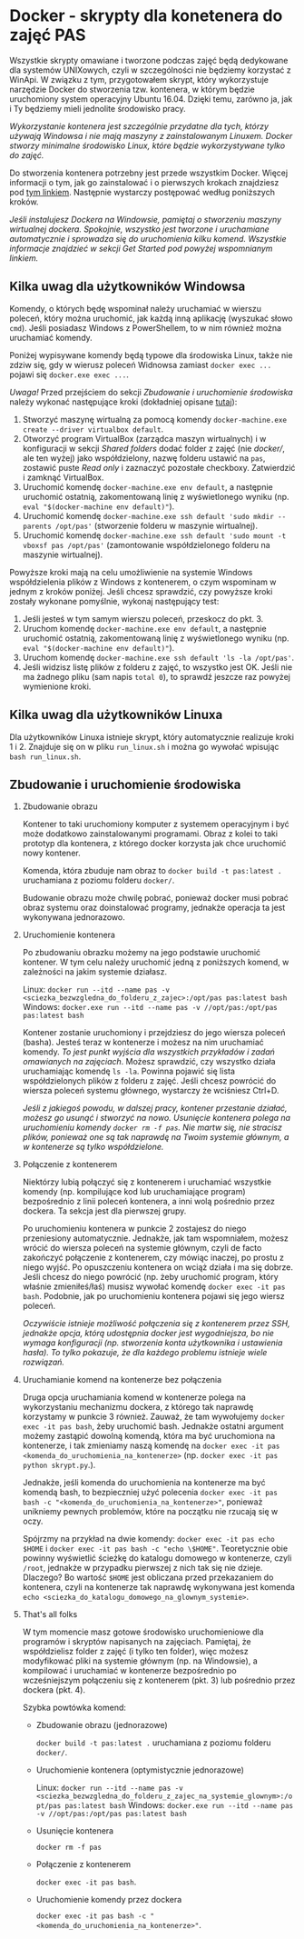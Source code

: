 
# Docker - skrypty dla konetenera do zajęć PAS

Wszystkie skrypty omawiane i tworzone podczas zajęć będą dedykowane dla systemów UNIXowych, czyli w szczególności nie będziemy korzystać z WinApi. W związku z tym, przygotowałem skrypt, który wykorzystuje narzędzie Docker do stworzenia tzw. kontenera, w którym będzie uruchomiony system operacyjny Ubuntu 16.04. Dzięki temu, zarówno ja, jak i Ty będziemy mieli jednolite środowisko pracy.

_Wykorzystanie kontenera jest szczególnie przydatne dla tych, którzy używają Windowsa i nie mają maszyny z zainstalowanym Linuxem. Docker stworzy minimalne środowisko Linux, które będzie wykorzystywane tylko do zajęć._

Do stworzenia kontenera potrzebny jest przede wszystkim Docker. Więcej informacji o tym, jak go zainstalować i o pierwszych krokach znajdziesz pod [tym linkiem](https://www.docker.com/products/overview). Następnie wystarczy postępować według poniższych kroków.

_Jeśli instalujesz Dockera na Windowsie, pamiętaj o stworzeniu maszyny wirtualnej dockera. Spokojnie, wszystko jest tworzone i uruchamiane automatycznie i sprowadza się do uruchomienia kilku komend. Wszystkie informacje znajdzieć w sekcji Get Started pod powyżej wspomnianym linkiem._

## Kilka uwag dla użytkowników Windowsa

Komendy, o których będę wspominał należy uruchamiać w wierszu poleceń, który można uruchomić, jak każdą inną aplikację (wyszukać słowo `cmd`). Jeśli posiadasz Windows z PowerShellem, to w nim również można uruchamiać komendy.

Poniżej wypisywane komendy będą typowe dla środowiska Linux, także nie zdziw się, gdy w wierusz poleceń Widnowsa zamiast `docker exec ...` pojawi się `docker.exe exec ...`.

*Uwaga!* Przed przejściem do sekcji _Zbudowanie i uruchomienie środowiska_ należy wykonać następujące kroki (dokładniej opisane [tutaj](https://docs.docker.com/machine/get-started/)):

1. Stworzyć maszynę wirtualną za pomocą komendy `docker-machine.exe create --driver virtualbox default`.
2. Otworzyć program VirtualBox (zarządca maszyn wirtualnych) i w konfiguracji w sekcji _Shared folders_ dodać folder z zajęć (nie _docker/_, ale ten wyżej) jako współdzielony, nazwę folderu ustawić na `pas`, zostawić puste _Read only_ i zaznaczyć pozostałe checkboxy. Zatwierdzić i zamknąć VirtualBox.
3. Uruchomić komendę `docker-machine.exe env default`, a następnie uruchomić ostatnią, zakomentowaną linię z wyświetlonego wyniku (np. `eval "$(docker-machine env default)"`).
4. Uruchomić komendę `docker-machine.exe ssh default 'sudo mkdir --parents /opt/pas'` (stworzenie folderu w maszynie wirtualnej).
5. Uruchomić komendę `docker-machine.exe ssh default 'sudo mount -t vboxsf pas /opt/pas'` (zamontowanie współdzielonego folderu na maszynie wirtualnej).

Powyższe kroki mają na celu umożliwienie na systemie Windows współdzielenia plików z Windows z kontenerem, o czym wspominam w jednym z kroków poniżej. Jeśli chcesz sprawdzić, czy powyższe kroki zostały wykonane pomyślnie, wykonaj następujący test:

1. Jeśli jesteś w tym samym wierszu poleceń, przeskocz do pkt. 3.
2. Uruchom komendę `docker-machine.exe env default`, a następnie uruchomić ostatnią, zakomentowaną linię z wyświetlonego wyniku (np. `eval "$(docker-machine env default)"`).
3. Uruchom komendę `docker-machine.exe ssh default 'ls -la /opt/pas'`.
4. Jeśli widzisz listę plików z folderu z zajęć, to wszystko jest OK. Jeśli nie ma żadnego pliku (sam napis `total 0`), to sprawdź jeszcze raz powyżej wymienione kroki.

## Kilka uwag dla użytkowników Linuxa

Dla użytkowników Linuxa istnieje skrypt, który automatycznie realizuje kroki 1 i 2. Znajduje się on w pliku `run_linux.sh` i można go wywołać wpisując `bash run_linux.sh`.

## Zbudowanie i uruchomienie środowiska

1. Zbudowanie obrazu

	Kontener to taki uruchomiony komputer z systemem operacyjnym i być może dodatkowo zainstalowanymi programami. Obraz z kolei to taki prototyp dla kontenera, z którego docker korzysta jak chce uruchomić nowy kontener.  

	Komenda, która zbuduje nam obraz to `docker build -t pas:latest .` uruchamiana z poziomu folderu `docker/`.

	Budowanie obrazu może chwilę pobrać, ponieważ docker musi pobrać obraz systemu oraz doinstalować programy, jednakże operacja ta jest wykonywana jednorazowo. 

2. Uruchomienie kontenera

	Po zbudowaniu obrazku możemy na jego podstawie uruchomić kontener. W tym celu należy uruchomić jedną z poniższych komend, w zależności na jakim systemie działasz.

	Linux: `docker run --itd --name pas -v <sciezka_bezwzgledna_do_folderu_z_zajec>:/opt/pas pas:latest bash`
	Windows: `docker.exe run --itd --name pas -v //opt/pas:/opt/pas pas:latest bash`

	Kontener zostanie uruchomiony i przejdziesz do jego wiersza poleceń (basha). Jesteś teraz w kontenerze i możesz na nim uruchamiać komendy. *To jest punkt wyjścia dla wszystkich przykładów i zadań omawianych na zajęciach*. Możesz sprawdzić, czy wszystko działa uruchamiając komendę `ls -la`. Powinna pojawić się lista współdzielonych plików z folderu z zajęć. Jeśli chcesz powrócić do wiersza poleceń systemu głównego, wystarczy że wciśniesz Ctrl+D.

	*Jeśli z jakiegoś powodu, w dalszej pracy, kontener przestanie działać, możesz go usunąć i stworzyć na nowo. Usunięcie kontenera polega na uruchomieniu komendy `docker rm -f pas`. Nie martw się, nie stracisz plików, ponieważ one są tak naprawdę na Twoim systemie głównym, a w kontenerze są tylko współdzielone.*

3. Połączenie z kontenerem

	Niektórzy lubią połączyć się z kontenerem i uruchamiać wszystkie komendy (np. kompilujące kod lub uruchamiające program) bezpośrednio z linii poleceń kontenera, a inni wolą pośrednio przez dockera. Ta sekcja jest dla pierwszej grupy.

	Po uruchomieniu kontenera w punkcie 2 zostajesz do niego przeniesiony automatycznie. Jednakże, jak tam wspomniałem, możesz wrócić do wiersza poleceń na systemie głównym, czyli de facto zakończyć połączenie z kontenerem, czy mówiąc inaczej, po prostu z niego wyjść. Po opuszczeniu kontenera on wciąż działa i ma się dobrze. Jeśli chcesz do niego powrócić (np. żeby uruchomić program, który właśnie zmieniłeś/łaś) musisz wywołać komendę `docker exec -it pas bash`. Podobnie, jak po uruchomieniu kontenera pojawi się jego wiersz poleceń.

	_Oczywiście istnieje możliwość połączenia się z kontenerem przez SSH, jednakże opcja, którą udostępnia docker jest wygodniejsza, bo nie wymaga konfiguracji (np. stworzenia konta użytkownika i ustawienia hasła). To tylko pokazuje, że dla każdego problemu istnieje wiele rozwiązań._

4. Uruchamianie komend na kontenerze bez połączenia

	Druga opcja uruchamiania komend w kontenerze polega na wykorzystaniu mechanizmu dockera, z którego tak naprawdę korzystamy w punkcie 3 również. Zauważ, że tam wywołujemy `docker exec -it pas bash`, żeby uruchomić bash. Jednakże ostatni argument możemy zastąpić dowolną komendą, która ma być uruchomiona na kontenerze, i tak zmieniamy naszą komendę na `docker exec -it pas <komenda_do_uruchomienia_na_kontenerze>` (np. `docker exec -it pas python skrypt.py`.).

	Jednakże, jeśli komenda do uruchomienia na kontenerze ma być komendą bash, to bezpieczniej użyć polecenia `docker exec -it pas bash -c "<komenda_do_uruchomienia_na_kontenerze>"`, ponieważ unikniemy pewnych problemów, które na początku nie rzucają się w oczy. 

	Spójrzmy na przykład na dwie komendy: `docker exec -it pas echo $HOME` i `docker exec -it pas bash -c "echo \$HOME"`. Teoretycznie obie powinny wyświetlić ścieżkę do katalogu domowego w kontenerze, czyli `/root`, jednakże w przypadku pierwszej z nich tak się nie dzieje. Dlaczego? Bo wartość `$HOME` jest obliczana przed przekazaniem do kontenera, czyli na kontenerze tak naprawdę wykonywana jest komenda `echo <sciezka_do_katalogu_domowego_na_glownym_systemie>`.

5. That's all folks

	W tym momencie masz gotowe środowisko uruchomieniowe dla programów i skryptów napisanych na zajęciach. Pamiętaj, że współdzielisz folder z zajęć (i tylko ten folder), więc możesz modyfikować pliki na systemie głównym (np. na Windowsie), a kompilować i uruchamiać w kontenerze bezpośrednio po wcześniejszym połączeniu się z kontenerem (pkt. 3) lub pośrednio przez dockera (pkt. 4).

	Szybka powtówka komend:

	* Zbudowanie obrazu (jednorazowe)

		`docker build -t pas:latest .` uruchamiana z poziomu folderu `docker/`.

	* Uruchomienie kontenera (optymistycznie jednorazowe)

		Linux: `docker run --itd --name pas -v <sciezka_bezwzgledna_do_folderu_z_zajec_na_systemie_glownym>:/opt/pas pas:latest bash`
		Windows: `docker.exe run --itd --name pas -v //opt/pas:/opt/pas pas:latest bash`

	* Usunięcie kontenera
		
		`docker rm -f pas`

	* Połączenie z kontenerem
		
		`docker exec -it pas bash`.

	* Uruchomienie komendy przez dockera
		
		`docker exec -it pas bash -c "<komenda_do_uruchomienia_na_kontenerze>"`.
